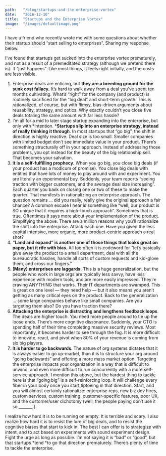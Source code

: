 ```yaml
---
path:	"/blog/startups-and-the-enterprise-vortex"
date:	"2016-12-10"
title:	"Startups and the Enterprise Vortex"
image:	"/images/defaultimage.png"
---
```


I have a friend who recently wrote me with some questions about whether their startup should “start selling to enterprises”. Sharing my response below.

I’ve found that startups get sucked into the enterprise vortex prematurely, and not as a result of a premeditated strategy (although we pretend there is). It “just happens”. Like most things, it feels right initially, and the costs are less visible.

1. Enterprise deals are enticing, but **they are a breeding ground for the sunk cost fallacy.** It’s hard to walk away from a deal you’ve spent ten months cultivating. What’s “right” for the company (and product) is routinely sacrificed for the “big deal” and short-term growth. This is rationalized, of course, but with flimsy, bias-driven arguments about reusability, strategy, and optics. Why exactly couldn’t you close five deals totaling the same amount with far less hassle?
2. I’m all for a mid to later stage startup expanding into the enterprise, but only with *intention. ***Startups slip into an enterprise strategy, instead of really thinking it through**. In most startups that “go big”, the shift in direction is highly reactive. Deal size is too small. Smaller companies with limited budget don’t see immediate value in your product. There’s something structurally off in your approach. Instead of addressing those problems, you opt instead for the beauty of the big relationship sell. That becomes your salvation.
3. **It is a self-fulfilling prophecy**. When you go big, you close big deals (if your product has a modicum of promise). You close big deals with entities that have lots of money to play around with and experiment. You are literally an experimental buy. Suddenly, your team reports “seeing traction with bigger customers, and the average deal size increasing”. Each quarter you bank on closing one or two of these to make the quarter. That manifests in rationalizing an enterprise approach. The question remains … did you really, really give the original approach a fair chance? A common excuse I hear is something like “well, our product is SO unique that it requires a high-touch approach”. Sometimes that is true. Oftentimes it says more about your implementation of the product. Simplifying the above. There are a million reasons why you’ll rationalize the shift into the enterprise. Attack each one. Have you given the less capital intensive, more organic, more product-centric approach a real shot?
4. **“Land and expand” is another one of those things that looks great on paper, but it rife with bias**. All too often it is codeword for “let’s basically give away the product to a small department, deal with all the bureaucratic hassles, handle all sorts of custom requests and kid-glove them, and cross our fingers.”
5. **(Many) enterprises are laggards.** This is a huge generalization, but the people who work in large orgs are typically less savvy, have less experience with modern tools, and are more easily impressed. They’re craving ANYTHING that works. Their IT departments are swamped. This is great on one level — they need help — but it also means you aren’t getting as many critical eyes on the product. Back to the generalization … some large companies behave like small companies. Are you targeting them also? Do you have traction there?
6. **Attacking the enterprise is distracting and lengthens feedback loops**. The deals are higher touch. You need more people around to tie up the loose ends. There’s more cognitive dissonance. Suddenly, your CTO is spending half of their time completing massive security reviews. Most importantly, it becomes harder to see through the fog. It is more difficult to innovate, react, and pivot when 80% of your revenue is coming from six big players.
7. **It is harder to go backwards**. The nature of org systems dictates that it is always easier to go up-market, than it is to structure your org around “going backwards” and offering a more mass market option. Targeting the enterprise impacts your organization in a way that is difficult to unwind, and even more difficult to run concurrently with a more self-service approach.
I mention this above, but the hardest thing to tackle here is that “going big” is a self-reinforcing loop. It will challenge every fiber in your body once you start tiptoeing in that direction. Start, and you will almost certainly rationalize: enterprise reps, new biz dev hires, custom services, custom training, customer-specific features, poor UX, and the customer/user dichotomy (well, the people paying don’t use it so \_\_\_\_\_\_\_ ).

I realize how hard it is to be running on empty. It is terrible and scary. I also realize how hard it is to resist the lure of big deals, and to resist the cognitive biases that start to kick in. The best I can offer is to strategize with intent, and to act based on experiments with sound experiment design. Fight the urge as long as possible. I’m not saying it is “bad” or “good”, but that startups *tend *to go that direction prematurely. There’s plenty of time to tackle the enterprise.

